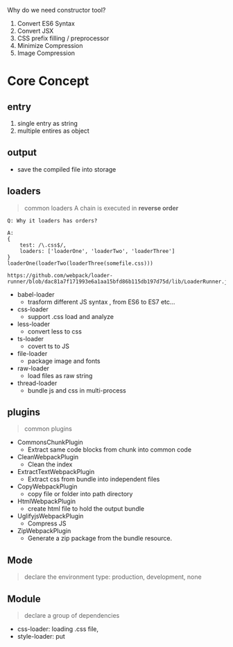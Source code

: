 Why do we need constructor tool?

1. Convert ES6 Syntax
2. Convert JSX
3. CSS prefix filling / preprocessor
4. Minimize Compression
5. Image Compression

# Core Concept


## entry

1. single entry as string
2. multiple entires as object

## output

- save the compiled file into storage

## loaders

> common loaders
> A chain is executed in **reverse order**

```
Q: Why it loaders has orders?

A:
{
    test: /\.css$/,
    loaders: ['loaderOne', 'loaderTwo', 'loaderThree']
}
loaderOne(loaderTwo(loaderThree(somefile.css)))

https://github.com/webpack/loader-runner/blob/dac81a7f171993e6a1aa15bfd86b115db197d75d/lib/LoaderRunner.js#L231
```

- babel-loader
  - trasform different JS syntax , from ES6 to ES7 etc...
- css-loader
  - support .css load and analyze
- less-loader
  - convert less to css
- ts-loader
  - covert ts to JS
- file-loader
  - package image and fonts
- raw-loader
  - load files as raw string
- thread-loader
  - bundle js and css in multi-process

## plugins

> common plugins

- CommonsChunkPlugin
  - Extract same code blocks from chunk into common code
- CleanWebpackPlugin
  - Clean the index
- ExtractTextWebpackPlugin
  - Extract css from bundle into independent files
- CopyWebpackPlugin
  - copy file or folder into path directory
- HtmlWebpackPlugin
  - create html file to hold the output bundle
- UglifyjsWebpackPlugin
  - Compress JS
- ZipWebpackPlugin
  - Generate a zip package from the bundle resource.

## Mode

> declare the environment type: production, development, none

## Module

> declare a group of dependencies

- css-loader: loading .css file,
- style-loader: put <style> tag into head

## Hot load

- webpack-dev-server
- webpack-dev-middleware

> Source code learning

1. Webpack compile

- compile js into bundle

2. HMR Server

- output hot load file to HMR Runtime

3. Bundle server

- provide file to be accessed by browser.

4. HMR Runtime

- Will be injected into browser and update file change.

5. bundle.js

- the output bundled file

# Advanced Topic

## 资源内联

### 意义

- 代码层面

  - 页面框架的初始化脚本
  - 上报相关打点 (https://juejin.cn/post/7047710777507053582)
  - css 内联避免页面闪动

- 请求层面： 减少 HTTP 网络请求数
  - 小图片或者字体内联(url-loader)

### HTML 和 JS 内联

- raw-loader 内联 html

```
<script> ${require('raw-loader!babel-loader!./meta.html)}></script>
```

- raw-loader 内联 JS

```
<script>${require('raw-loader!babel-loader!../node_modules/lib-flexible')}</script>
```

### Treeshaking & Scope Hoisting
```
Supported by default
```

### Core Module

- webpack-cli
  - yargs

- tapable hooks

### AST (abstract syntax tree)

online demo: https://esprima.org/demo/parse.html  

```
主要应用:
1. 前端framework syntax 转换为AST -> 最终生成浏览器能辨认的 字符串
2. Babel -> 不同版本间的 Javascript Syntax 进行转换， 例如ES6 -> ES5
```

### simplepack

小项目: 通过实现一个简单版的webpack作为练习并领会webpack的核心设计流程

需求
```
1. 可以将es6语法转换成ES5的语法
 - 通过babylon生成AST
 - 通过babel-core将AST重新生成源码
2. 可以分析模块之间的依赖关系
 - 通过babel-traverse 的ImportDeclaration 方法获取依赖属性
3. 生成的JS文件可以在浏览器中运行
```

### simple-loader

小项目: 通过实现一个简单版的mini loader作为练习并领会loader的作用以及开发调试的方法

需求

```
1. 能够加载.json 文件
2. 并且过滤 'foo' 字符 为 '_' .   
3. 替换LINE SEPERATOR 和 PARAGRAPH SEPARATOR  为 unicode 的 string形式, 如 "\u2028"
console.log('\u2028');   // Output: (a blank line)
console.log('\\u2028'); // Output: \u2028
4. 用loader-runner, loader-utils 来进行调试

```
